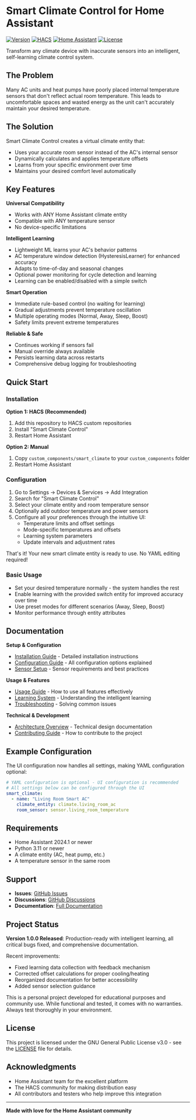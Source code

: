 # Smart Climate Control for Home Assistant

[![Version](https://img.shields.io/badge/Version-1.0.1-brightgreen.svg)](https://github.com/VectorBarks/smart-climate/releases)
[![HACS](https://img.shields.io/badge/HACS-Custom-orange.svg)](https://github.com/hacs/integration)
[![Home Assistant](https://img.shields.io/badge/Home%20Assistant-2024.1%2B-blue.svg)](https://www.home-assistant.io/)
[![License](https://img.shields.io/badge/License-GPL%20v3-blue.svg)](LICENSE)

Transform any climate device with inaccurate sensors into an intelligent, self-learning climate control system.

## The Problem

Many AC units and heat pumps have poorly placed internal temperature sensors that don't reflect actual room temperature. This leads to uncomfortable spaces and wasted energy as the unit can't accurately maintain your desired temperature.

## The Solution

Smart Climate Control creates a virtual climate entity that:
- Uses your accurate room sensor instead of the AC's internal sensor
- Dynamically calculates and applies temperature offsets
- Learns from your specific environment over time
- Maintains your desired comfort level automatically

## Key Features

**Universal Compatibility**
- Works with ANY Home Assistant climate entity
- Compatible with ANY temperature sensor
- No device-specific limitations

**Intelligent Learning**
- Lightweight ML learns your AC's behavior patterns
- AC temperature window detection (HysteresisLearner) for enhanced accuracy
- Adapts to time-of-day and seasonal changes
- Optional power monitoring for cycle detection and learning
- Learning can be enabled/disabled with a simple switch

**Smart Operation**
- Immediate rule-based control (no waiting for learning)
- Gradual adjustments prevent temperature oscillation
- Multiple operating modes (Normal, Away, Sleep, Boost)
- Safety limits prevent extreme temperatures

**Reliable & Safe**
- Continues working if sensors fail
- Manual override always available
- Persists learning data across restarts
- Comprehensive debug logging for troubleshooting

## Quick Start

### Installation

**Option 1: HACS (Recommended)**
1. Add this repository to HACS custom repositories
2. Install "Smart Climate Control"
3. Restart Home Assistant

**Option 2: Manual**
1. Copy `custom_components/smart_climate` to your `custom_components` folder
2. Restart Home Assistant

### Configuration

1. Go to Settings → Devices & Services → Add Integration
2. Search for "Smart Climate Control"
3. Select your climate entity and room temperature sensor
4. Optionally add outdoor temperature and power sensors
5. Configure all your preferences through the intuitive UI:
   - Temperature limits and offset settings
   - Mode-specific temperatures and offsets
   - Learning system parameters
   - Update intervals and adjustment rates

That's it! Your new smart climate entity is ready to use. No YAML editing required!

### Basic Usage

- Set your desired temperature normally - the system handles the rest
- Enable learning with the provided switch entity for improved accuracy over time
- Use preset modes for different scenarios (Away, Sleep, Boost)
- Monitor performance through entity attributes

## Documentation

**Setup & Configuration**
- [Installation Guide](docs/installation.md) - Detailed installation instructions
- [Configuration Guide](docs/configuration.md) - All configuration options explained
- [Sensor Setup](docs/sensors.md) - Sensor requirements and best practices

**Usage & Features**
- [Usage Guide](docs/usage.md) - How to use all features effectively
- [Learning System](docs/learning-system.md) - Understanding the intelligent learning
- [Troubleshooting](docs/troubleshooting.md) - Solving common issues

**Technical & Development**
- [Architecture Overview](docs/architecture.md) - Technical design documentation
- [Contributing Guide](docs/contributing.md) - How to contribute to the project

## Example Configuration

The UI configuration now handles all settings, making YAML configuration optional:

```yaml
# YAML configuration is optional - UI configuration is recommended
# All settings below can be configured through the UI
smart_climate:
  - name: "Living Room Smart AC"
    climate_entity: climate.living_room_ac
    room_sensor: sensor.living_room_temperature
```

## Requirements

- Home Assistant 2024.1 or newer
- Python 3.11 or newer
- A climate entity (AC, heat pump, etc.)
- A temperature sensor in the same room

## Support

- **Issues**: [GitHub Issues](https://github.com/VectorBarks/smart-climate/issues)
- **Discussions**: [GitHub Discussions](https://github.com/VectorBarks/smart-climate/discussions)
- **Documentation**: [Full Documentation](docs/)

## Project Status

**Version 1.0.0 Released**: Production-ready with intelligent learning, all critical bugs fixed, and comprehensive documentation.

Recent improvements:
- Fixed learning data collection with feedback mechanism
- Corrected offset calculations for proper cooling/heating
- Reorganized documentation for better accessibility
- Added sensor selection guidance

This is a personal project developed for educational purposes and community use. While functional and tested, it comes with no warranties. Always test thoroughly in your environment.

## License

This project is licensed under the GNU General Public License v3.0 - see the [LICENSE](LICENSE) file for details.

## Acknowledgments

- Home Assistant team for the excellent platform
- The HACS community for making distribution easy
- All contributors and testers who help improve this integration

---

**Made with love for the Home Assistant community**